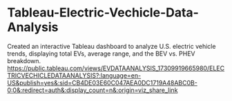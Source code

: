 # Tableau-Electric-Vechicle-Data-Analysis
Created an interactive Tableau dashboard to analyze U.S. electric vehicle trends, displaying total EVs, average range, and the BEV vs. PHEV breakdown.
https://public.tableau.com/views/EVDATAANALYSIS_17309919665980/ELECTRICVECHICLEDATAANALYSIS?:language=en-US&publish=yes&:sid=CB4DE03E60C047AEA0DC1719A48ABC0B-0:0&:redirect=auth&:display_count=n&:origin=viz_share_link
